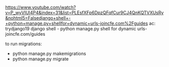 https://www.youtube.com/watch?v=P_wyVIUl4P4&index=31&list=PLEsfXFp6DpzQFqfCur9CJ4QnKQTVXUsRy&nohtml5=Falsedjango+shell+-+python+manage.py+shellfor+dynamic+urls-joincfe.com%2Fguides
ac: trydjango19
django shell - python manage.py shell
for dynamic urls-joincfe.com/guides

to run migrations:
- python manage.py makemigrations
- python manage.py migrate
